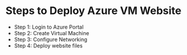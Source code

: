 # Steps to Deploy Azure VM Website

- Step 1: Login to Azure Portal
- Step 2: Create Virtual Machine
- Step 3: Configure Networking
- Step 4: Deploy website files

